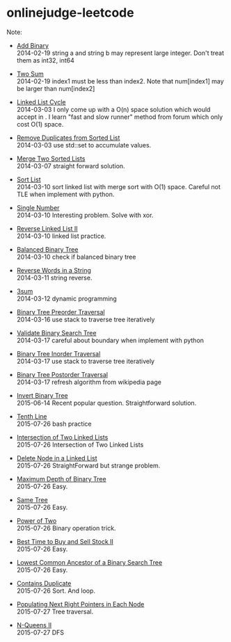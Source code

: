 onlinejudge-leetcode
====================

Note:

* [Add Binary](http://oj.leetcode.com/problems/add-binary/)  
2014-02-19 string a and string b may represent large integer. Don't treat them as int32, int64

* [Two Sum](http://oj.leetcode.com/problems/two-sum/)  
2014-02-19 index1 must be less than index2. Note that num[index1] may be larger than num[index2]

* [Linked List Cycle ](http://oj.leetcode.com/problems/linked-list-cycle/)  
2014-03-03 I only come up with a O(n) space solution which would accept in . I learn "fast and slow runner" method from forum which only cost O(1) space.

* [Remove Duplicates from Sorted List](http://oj.leetcode.com/problems/remove-duplicates-from-sorted-list/)  
2014-03-03 use std::set to accumulate values.

* [Merge Two Sorted Lists](http://oj.leetcode.com/problems/merge-two-sorted-lists/)  
2014-03-07 straight forward solution.

* [Sort List](http://oj.leetcode.com/problems/sort-list/)  
2014-03-10 sort linked list with merge sort with O(1) space. Careful not TLE when implement with python.

* [Single Number](http://oj.leetcode.com/problems/single-number/)  
2014-03-10 Interesting problem. Solve with xor.

* [Reverse Linked List II](http://oj.leetcode.com/problems/reverse-linked-list-ii/)  
2014-03-10 linked list practice.

* [Balanced Binary Tree](http://oj.leetcode.com/problems/balanced-binary-tree/)  
2014-03-10 check if balanced binary tree

* [Reverse Words in a String](http://oj.leetcode.com/problems/reverse-words-in-a-string/)  
2014-03-11 string reverse.

* [3sum](http://oj.leetcode.com/problems/3sum/)  
2014-03-12 dynamic programming

* [Binary Tree Preorder Traversal](http://oj.leetcode.com/problems/binary-tree-preorder-traversal/)  
2014-03-16 use stack to traverse tree iteratively

* [Validate Binary Search Tree](http://oj.leetcode.com/problems/validate-binary-search-tree/)  
2014-03-17 careful about boundary when implement with python

* [Binary Tree Inorder Traversal](http://oj.leetcode.com/problems/binary-tree-inorder-traversal/)  
2014-03-17 use stack to traverse tree iteratively

* [Binary Tree Postorder Traversal](http://oj.leetcode.com/problems/binary-tree-postorder-traversal/)  
2014-03-17 refresh algorithm from wikipedia page

* [Invert Binary Tree](https://leetcode.com/problems/invert-binary-tree/)  
2015-06-14 Recent popular question. Straightforward solution.

* [Tenth Line](https://leetcode.com/problems/tenth-line/)  
2015-07-26 bash practice

* [Intersection of Two Linked Lists](https://leetcode.com/problems/intersection-of-two-linked-lists/)  
2015-07-26 Intersection of Two Linked Lists

* [Delete Node in a Linked List](https://leetcode.com/problems/delete-node-in-a-linked-list/)  
2015-07-26 StraightForward but strange problem.

* [Maximum Depth of Binary Tree](https://leetcode.com/problems/maximum-depth-of-binary-tree/)  
2015-07-26 Easy.

* [Same Tree](https://leetcode.com/problems/same-tree/)  
2015-07-26 Easy.

* [Power of Two](https://leetcode.com/problems/power-of-two/)  
2015-07-26 Binary operation trick.

* [Best Time to Buy and Sell Stock II](https://leetcode.com/problems/best-time-to-buy-and-sell-stock-ii/)  
2015-07-26 Easy.

* [Lowest Common Ancestor of a Binary Search Tree](https://leetcode.com/problems/lowest-common-ancestor-of-a-binary-search-tree/)  
2015-07-26 Easy.

* [Contains Duplicate](https://leetcode.com/problems/contains-duplicate/)  
2015-07-26 Sort. And loop.

* [Populating Next Right Pointers in Each Node](https://leetcode.com/problems/populating-next-right-pointers-in-each-node/)  
2015-07-27 Tree traversal.

* [N-Queens II](https://leetcode.com/problems/n-queens-ii/)  
2015-07-27 DFS
